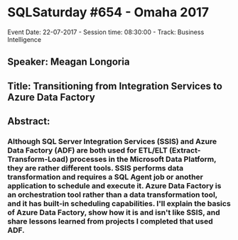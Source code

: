 # SQLSaturday #654 - Omaha 2017
Event Date: 22-07-2017 - Session time: 08:30:00 - Track: Business Intelligence
## Speaker: Meagan Longoria
## Title: Transitioning from Integration Services to Azure Data Factory
## Abstract:
### Although SQL Server Integration Services (SSIS) and Azure Data Factory (ADF) are both used for ETL/ELT (Extract-Transform-Load) processes in the Microsoft Data Platform, they are rather different tools. SSIS performs data transformation and requires a SQL Agent job or another application to schedule and execute it. Azure Data Factory is an orchestration tool rather than a data transformation tool, and it has built-in scheduling capabilities. I'll explain the basics of Azure Data Factory, show how it is and isn't like SSIS, and share lessons learned from projects I completed that used ADF.
